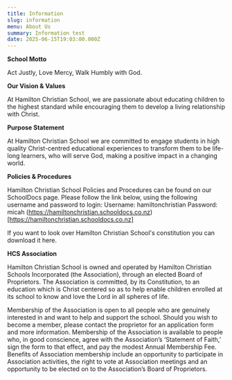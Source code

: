 ```yaml
---
title: Information
slug: information
menu: About Us
summary: Information test
date: 2025-06-15T19:03:00.000Z
---
```


**School Motto**

Act Justly, Love Mercy, Walk Humbly with God.

**Our Vision & Values**

At Hamilton Christian School, we are passionate about educating children to the highest standard while encouraging them to develop a living relationship with Christ.

**Purpose Statement**

At Hamilton Christian School we are committed to engage students in high quality Christ-centred educational experiences to transform them to be life-long learners, who will serve God, making a positive impact in a changing world.

**Policies & Procedures**

Hamilton Christian School Policies and Procedures can be found on our SchoolDocs page. Please follow the link below, using the following username and password to login:
Username:  hamiltonchristian
Password:  micah
(https://hamiltonchristian.schooldocs.co.nz)[https://hamiltonchristian.schooldocs.co.nz]

If you want to look over Hamilton Christian School's constitution you can download it here.

**HCS Association**

Hamilton Christian School is owned and operated by Hamilton Christian Schools Incorporated (the Association), through an elected Board of Proprietors. The Association is committed, by its Constitution, to an education which is Christ centered so as to help enable children enrolled at its school to know and love the Lord in all spheres of life.

Membership of the Association is open to all people who are genuinely interested in and want to help and support the school. Should you wish to become a member, please contact the proprietor for an application form and more information. Membership of the Association is available to people who, in good conscience, agree with the Association’s ‘Statement of Faith,’ sign the form to that effect, and pay the modest Annual Membership Fee. Benefits of Association membership include an opportunity to participate in Association activities, the right to vote at Association meetings and an opportunity to be elected on to the Association’s Board of Proprietors.